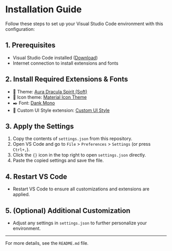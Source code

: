 # Installation Guide

Follow these steps to set up your Visual Studio Code environment with this configuration:

## 1. Prerequisites

- Visual Studio Code installed ([Download](https://code.visualstudio.com/))
- Internet connection to install extensions and fonts

## 2. Install Required Extensions & Fonts

- 🎨 Theme: [Aura Dracula Spirit (Soft)](https://marketplace.visualstudio.com/items?itemName=JoseMurilloc.aura-spirit-dracula)
- 🎨 Icon theme: [Material Icon Theme](https://marketplace.visualstudio.com/items?itemName=PKief.material-icon-theme)
- ✒️ Font: [Dank Mono](https://philpl.gumroad.com/l/dank-mono)
- 🧩 Custom UI Style extension: [Custom UI Style](https://marketplace.visualstudio.com/items?itemName=subframe7536.custom-ui-style)

## 3. Apply the Settings

1. Copy the contents of `settings.json` from this repository.
2. Open VS Code and go to `File` > `Preferences` > `Settings` (or press `Ctrl+,`).
3. Click the `{}` icon in the top right to open `settings.json` directly.
4. Paste the copied settings and save the file.

## 4. Restart VS Code

- Restart VS Code to ensure all customizations and extensions are applied.

## 5. (Optional) Additional Customization

- Adjust any settings in `settings.json` to further personalize your environment.

---

For more details, see the `README.md` file.
